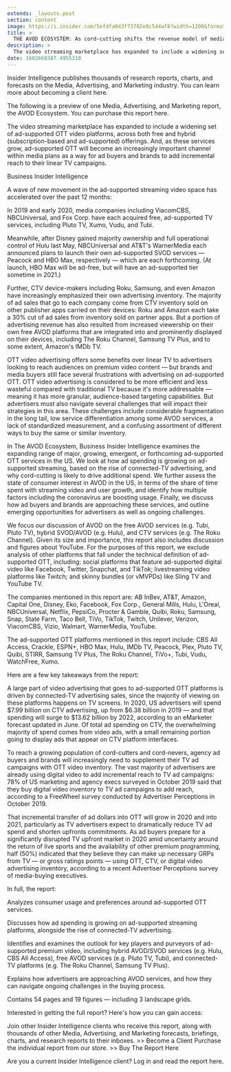 ```yaml
--- 
extends: _layouts.post 
section: content 
image: https://i.insider.com/5efdfa043f73702e8c5d4af8?width=1200&format=jpeg 
title: > 
  THE AVOD ECOSYSTEM: As cord-cutting shifts the revenue model of media companies, the ad-supported streaming space is poised to take off — here are the key players brands need to know, and how to work  
description: > 
  The video streaming marketplace has expanded to include a widening set of ad-supported OTT video platforms, across both free and hybrid (subscription-based and ad-supported) offerings.In The AVOD Ecosystem, Business Insider Intelligence examines the expanding range of major, growing, emergent, or forthcoming ad-supported OTT services in the US.We focus our discussion of AVOD on the free AVOD services (e.g.In full, the report:Analyzes consumer usage and preferences around ad-supported OTT services.Explains how advertisers are approaching AVOD services, and how they can navigate ongoing challenges in the buying process. 
date: 1602668387.4955318 
--- 
```

Insider Intelligence publishes thousands of research reports, charts, and forecasts on the Media, Advertising, and Marketing industry. You can learn more about becoming a client here.

The following is a preview of one Media, Advertising, and Marketing report, the AVOD Ecosystem. You can purchase this report here.

The video streaming marketplace has expanded to include a widening set of ad-supported OTT video platforms, across both free and hybrid (subscription-based and ad-supported) offerings. And, as these services grow, ad-supported OTT will become an increasingly important channel within media plans as a way for ad buyers and brands to add incremental reach to their linear TV campaigns.

Business Insider Intelligence

A wave of new movement in the ad-supported streaming video space has accelerated over the past 12 months:

In 2019 and early 2020, media companies including ViacomCBS, NBCUniversal, and Fox Corp. have each acquired free, ad-supported TV services, including Pluto TV, Xumo, Vudu, and Tubi.

Meanwhile, after Disney gained majority ownership and full operational control of Hulu last May, NBCUniversal and AT&T's WarnerMedia each announced plans to launch their own ad-supported SVOD services — Peacock and HBO Max, respectively — which are each forthcoming. (At launch, HBO Max will be ad-free, but will have an ad-supported tier sometime in 2021.)

Further, CTV device-makers including Roku, Samsung, and even Amazon have increasingly emphasized their own advertising inventory. The majority of ad sales that go to each company come from CTV inventory sold on other publisher apps carried on their devices: Roku and Amazon each take a 30% cut of ad sales from inventory sold on partner apps. But a portion of advertising revenue has also resulted from increased viewership on their own free AVOD platforms that are integrated into and prominently displayed on their devices, including The Roku Channel, Samsung TV Plus, and to some extent, Amazon's IMDb TV.

OTT video advertising offers some benefits over linear TV to advertisers looking to reach audiences on premium video content — but brands and media buyers still face several frustrations with advertising on ad-supported OTT. OTT video advertising is considered to be more efficient and less wasteful compared with traditional TV because it's more addressable — meaning it has more granular, audience-based targeting capabilities. But advertisers must also navigate several challenges that will impact their strategies in this area. These challenges include considerable fragmentation in the long tail, low service differentiation among some AVOD services, a lack of standardized measurement, and a confusing assortment of different ways to buy the same or similar inventory.

In The AVOD Ecosystem, Business Insider Intelligence examines the expanding range of major, growing, emergent, or forthcoming ad-supported OTT services in the US. We look at how ad spending is growing on ad-supported streaming, based on the rise of connected-TV advertising, and why cord-cutting is likely to drive additional spend. We further assess the state of consumer interest in AVOD in the US, in terms of the share of time spent with streaming video and user growth, and identify how multiple factors including the coronavirus are boosting usage. Finally, we discuss how ad buyers and brands are approaching these services, and outline emerging opportunities for advertisers as well as ongoing challenges.

We focus our discussion of AVOD on the free AVOD services (e.g. Tubi, Pluto TV), hybrid SVOD/AVOD (e.g. Hulu), and CTV services (e.g. The Roku Channel). Given its size and importance, this report also includes discussion and figures about YouTube. For the purposes of this report, we exclude analysis of other platforms that fall under the technical definition of ad-supported OTT, including: social platforms that feature ad-supported digital video like Facebook, Twitter, Snapchat, and TikTok; livestreaming video platforms like Twitch; and skinny bundles (or vMVPDs) like Sling TV and YouTube TV.

The companies mentioned in this report are: AB InBev, AT&T, Amazon, Capital One, Disney, Eko, Facebook, Fox Corp., General Mills, Hulu, L'Oreal, NBCUniversal, Netflix, PepsiCo, Procter & Gamble, Quibi, Roku, Samsung, Snap, State Farm, Taco Bell, TiVo, TikTok, Twitch, Unilever, Verizon, ViacomCBS, Vizio, Walmart, WarnerMedia, YouTube.

The ad-supported OTT platforms mentioned in this report include: CBS All Access, Crackle, ESPN+, HBO Max, Hulu, IMDb TV, Peacock, Plex, Pluto TV, Quibi, STIRR, Samsung TV Plus, The Roku Channel, TiVo+, Tubi, Vudu, WatchFree, Xumo.

Here are a few key takeaways from the report:

A large part of video advertising that goes to ad-supported OTT platforms is driven by connected-TV advertising sales, since the majority of viewing on these platforms happens on TV screens. In 2020, US advertisers will spend $7.99 billion on CTV advertising, up from $6.38 billion in 2019 — and that spending will surge to $13.62 billion by 2022, according to an eMarketer forecast updated in June. Of total ad spending on CTV, the overwhelming majority of spend comes from video ads, with a small remaining portion going to display ads that appear on CTV platform interfaces.

To reach a growing population of cord-cutters and cord-nevers, agency ad buyers and brands will increasingly need to supplement their TV ad campaigns with OTT video inventory. The vast majority of advertisers are already using digital video to add incremental reach to TV ad campaigns: 78% of US marketing and agency execs surveyed in October 2019 said that they buy digital video inventory to TV ad campaigns to add reach, according to a FreeWheel survey conducted by Advertiser Perceptions in October 2019.

That incremental transfer of ad dollars into OTT will grow in 2020 and into 2021, particularly as TV advertisers expect to dramatically reduce TV ad spend and shorten upfronts commitments. As ad buyers prepare for a significantly disrupted TV upfront market in 2020 amid uncertainty around the return of live sports and the availability of other premium programming, half (50%) indicated that they believe they can make up necessary GRPs from TV — or gross ratings points — using OTT, CTV, or digital video advertising inventory, according to a recent Advertiser Perceptions survey of media-buying executives.

In full, the report:

Analyzes consumer usage and preferences around ad-supported OTT services.

Discusses how ad spending is growing on ad-supported streaming platforms, alongside the rise of connected-TV advertising.

Identifies and examines the outlook for key players and purveyors of ad-supported premium video, including hybrid AVOD/SVOD services (e.g. Hulu, CBS All Access), free AVOD services (e.g. Pluto TV, Tubi), and connected-TV platforms (e.g. The Roku Channel, Samsung TV Plus).

Explains how advertisers are approaching AVOD services, and how they can navigate ongoing challenges in the buying process.

Contains 54 pages and 19 figures — including 3 landscape grids.

Interested in getting the full report? Here's how you can gain access:

Join other Insider Intelligence clients who receive this report, along with thousands of other Media, Advertising, and Marketing forecasts, briefings, charts, and research reports to their inboxes. >> Become a Client Purchase the individual report from our store. >> Buy The Report Here

Are you a current Insider Intelligence client? Log in and read the report here.